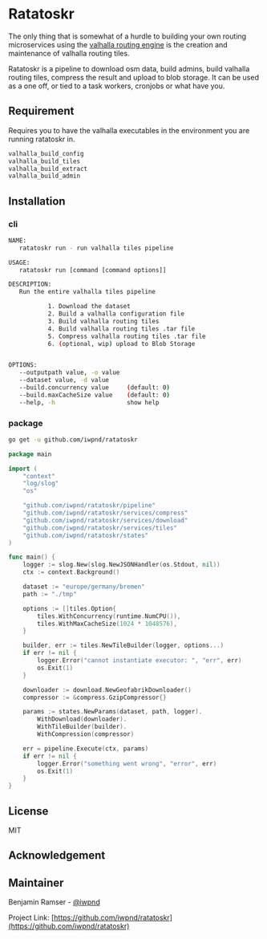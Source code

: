 # Ratatoskr

The only thing that is somewhat of a hurdle to building your own
routing microservices using the
[valhalla routing engine](https://github.com/valhalla/valhalla) is the
creation and maintenance of valhalla routing tiles.

Ratatoskr is a pipeline to download osm data, build admins, build valhalla
routing tiles, compress the result and upload to blob storage. It can be used
as a one off, or tied to a task workers, cronjobs or what have you.

## Requirement

Requires you to have the valhalla executables in the environment you
are running ratatoskr in.

```bash
valhalla_build_config
valhalla_build_tiles
valhalla_build_extract
valhalla_build_admin
```

## Installation

### cli

```bash
NAME:
   ratatoskr run - run valhalla tiles pipeline

USAGE:
   ratatoskr run [command [command options]]

DESCRIPTION:
   Run the entire valhalla tiles pipeline

           1. Download the dataset
           2. Build a valhalla configuration file
           3. Build valhalla routing tiles
           4. Build valhalla routing tiles .tar file
           5. Compress valhalla routing tiles .tar file
           6. (optional, wip) upload to Blob Storage


OPTIONS:
   --outputpath value, -o value
   --dataset value, -d value
   --build.concurrency value     (default: 0)
   --build.maxCacheSize value    (default: 0)
   --help, -h                    show help
```

### package

```bash
go get -u github.com/iwpnd/ratatoskr
```

```go
package main

import (
    "context"
    "log/slog"
    "os"

    "github.com/iwpnd/ratatoskr/pipeline"
    "github.com/iwpnd/ratatoskr/services/compress"
    "github.com/iwpnd/ratatoskr/services/download"
    "github.com/iwpnd/ratatoskr/services/tiles"
    "github.com/iwpnd/ratatoskr/states"
)

func main() {
    logger := slog.New(slog.NewJSONHandler(os.Stdout, nil))
    ctx := context.Background()

    dataset := "europe/germany/bremen"
    path := "./tmp"

    options := []tiles.Option{
        tiles.WithConcurrency(runtime.NumCPU()),
        tiles.WithMaxCacheSize(1024 * 1048576),
    }

    builder, err := tiles.NewTileBuilder(logger, options...)
    if err != nil {
        logger.Error("cannot instantiate executor: ", "err", err)
        os.Exit(1)
    }

    downloader := download.NewGeofabrikDownloader()
    compressor := &compress.GzipCompressor{}

    params := states.NewParams(dataset, path, logger).
        WithDownload(downloader).
        WithTileBuilder(builder).
        WithCompression(compressor)

    err = pipeline.Execute(ctx, params)
    if err != nil {
        logger.Error("something went wrong", "error", err)
        os.Exit(1)
    }
}
```

## License

MIT

## Acknowledgement

## Maintainer

Benjamin Ramser - [@iwpnd](https://github.com/iwpnd)

Project Link: [https://github.com/iwpnd/ratatoskr](https://github.com/iwpnd/ratatoskr)
